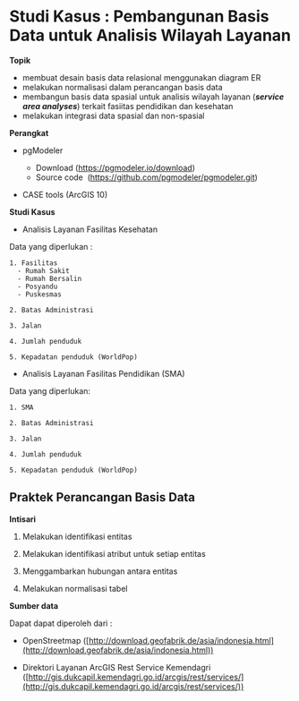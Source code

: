 # Studi Kasus : Pembangunan Basis Data untuk Analisis Wilayah Layanan

**Topik** 

- membuat desain basis data relasional menggunakan diagram ER
- melakukan normalisasi dalam perancangan basis data
- membangun basis data spasial untuk analisis wilayah layanan (_**service area analyses**_) terkait fasiitas pendidikan dan kesehatan
- melakukan integrasi data spasial dan non-spasial


**Perangkat**

- pgModeler 
  - Download (https://pgmodeler.io/download)
  - Source code  (https://github.com/pgmodeler/pgmodeler.git)

- CASE tools (ArcGIS 10)

**Studi Kasus**

- Analisis Layanan Fasilitas Kesehatan

Data yang diperlukan :

```
1. Fasilitas 
  - Rumah Sakit
  - Rumah Bersalin
  - Posyandu
  - Puskesmas

2. Batas Administrasi

3. Jalan

4. Jumlah penduduk

5. Kepadatan penduduk (WorldPop)
```

- Analisis Layanan Fasilitas Pendidikan (SMA)

Data yang diperlukan:

```
1. SMA

2. Batas Administrasi

3. Jalan

4. Jumlah penduduk

5. Kepadatan penduduk (WorldPop)
```



## Praktek Perancangan Basis Data

**Intisari**

1. Melakukan identifikasi entitas

2. Melakukan identifikasi atribut untuk setiap entitas

3. Menggambarkan hubungan antara entitas

4. Melakukan normalisasi tabel


**Sumber data**

Dapat dapat diperoleh dari :

- OpenStreetmap ([http://download.geofabrik.de/asia/indonesia.html](http://download.geofabrik.de/asia/indonesia.html))

- Direktori Layanan ArcGIS Rest Service Kemendagri  ([http://gis.dukcapil.kemendagri.go.id/arcgis/rest/services/](http://gis.dukcapil.kemendagri.go.id/arcgis/rest/services/))



